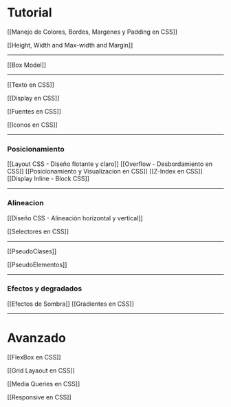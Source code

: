 # Tutorial
[[Manejo de Colores, Bordes, Margenes y Padding en CSS]]

[[Height, Width and Max-width and Margin]]

---

[[Box Model]]

---
[[Texto en CSS]]

[[Display en CSS]]

[[Fuentes en CSS]]

[[Iconos en CSS]]

---
### Posicionamiento
[[Layout CSS - Diseño flotante y claro]]
[[Overflow - Desbordamiento en CSS]]
[[Posicionamiento y Visualizacion en CSS]]
[[Z-Index en CSS]]
[[Display Inline - Block CSS]]

---
### Alineacion
[[Diseño CSS - Alineación horizontal y vertical]]

[[Selectores en CSS]]

---
[[PseudoClases]]

[[PseudoElementos]]

---
### Efectos y degradados
[[Efectos de Sombra]]
[[Gradientes en CSS]]

---
# Avanzado

[[FlexBox en CSS]]

[[Grid Layaout en CSS]]

[[Media Queries en CSS]]

[[Responsive en CSS]]